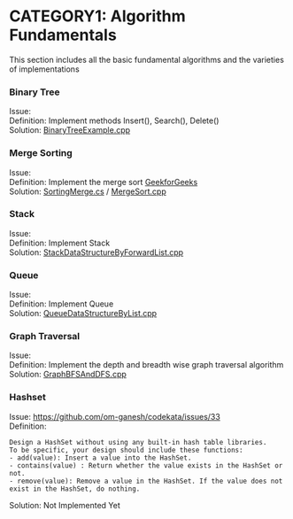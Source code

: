 # CATEGORY1: Algorithm Fundamentals
This section includes all the basic fundamental algorithms and the varieties of implementations

### **Binary Tree**
Issue:  
Definition: Implement methods Insert(), Search(), Delete()  
Solution: [BinaryTreeExample.cpp](cppsolutions/BinaryTreeExample.cpp)  


### **Merge Sorting**
Issue:  
Definition: Implement the merge sort [GeekforGeeks](https://www.geeksforgeeks.org/merge-sort/)  
Solution: [SortingMerge.cs](csharpproject/SortingMerge.cs)  / [MergeSort.cpp](cppsolutions/MergeSort.cpp) 


### **Stack**
Issue:  
Definition: Implement Stack  
Solution: [StackDataStructureByForwardList.cpp](cppsolutions/StackDataStructureByForwardList.cpp)  


### **Queue**
Issue:  
Definition: Implement Queue  
Solution: [QueueDataStructureByList.cpp](cppsolutions/QueueDataStructureByList.cpp)  


### **Graph Traversal**
Issue:  
Definition: Implement the depth and breadth wise graph traversal algorithm  
Solution: [GraphBFSAndDFS.cpp](cppsolutions/GraphBFSAndDFS.cpp)  


### **Hashset**
Issue:  https://github.com/om-ganesh/codekata/issues/33  
Definition:
```
Design a HashSet without using any built-in hash table libraries.
To be specific, your design should include these functions:
- add(value): Insert a value into the HashSet. 
- contains(value) : Return whether the value exists in the HashSet or not.
- remove(value): Remove a value in the HashSet. If the value does not exist in the HashSet, do nothing.
```
Solution: Not Implemented Yet